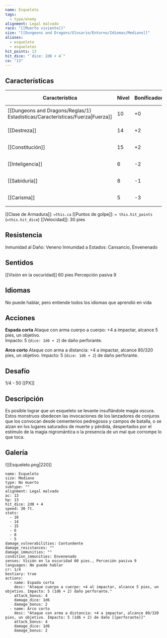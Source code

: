 ```yaml
---
name: Esqueleto
tags:
  - type/enemy
alignment: Legal malvado
race: "[[Muerto viviente]]"
size: "[[Dungeons and Dragons/Glosario/Entorno/Idiomas/Mediano]]"
aliases:
  - esqueleto
  - esqueletos
hit_points: 13
hit_dice: "`dice: 2d8 + 4`"
ca: "13"
---
```


## Características

| Característica                                                                 | Nivel | Bonificador | Lanzar dado      |
| ------------------------------------------------------------------------------ | ----- | ----------- | ---------------- |
| [[Dungeons and Dragons/Reglas/1) Estadisticas/Características/Fuerza\|Fuerza]] | 10    | +0          | `dice: 1d20 + 0` |
| [[Destreza]]                                                                   | 14    | +2          | `dice: 1d20 + 2` |
| [[Constitución]]                                                               | 15    | +2          | `dice: 1d20 + 2` |
| [[Inteligencia]]                                                               | 6     | -2          | `dice: 1d20 - 2` |
| [[Sabiduría]]                                                                  | 8     | -1          | `dice: 1d20 - 1` |
| [[Carisma]]                                                                    | 5     | -3          | `dice: 1d20 - 3` |

[[Clase de Armadura]]: `=this.ca`
[[Puntos de golpe]]: `= this.hit_points` (`=this.hit_dice`)
[[Velocidad]]: 30 pies

## Resistencia

Inmunidad al Daño: Veneno
Inmunidad a Estados: Cansancio, Envenenado

## Sentidos

[[Visión en la oscuridad]] 60 pies
Percepción pasiva 9

## Idiomas

No puede hablar, pero entiende todos los idiomas que aprendió en vida

## Acciones

**Espada corta**
Ataque con arma cuerpo a cuerpo: +4 a impactar, alcance 5 pies, un objetivo.  
Impacto: 5 (`dice: 1d6 + 2`) de daño perforante.

**Arco corto**
Ataque con arma a distancia: +4 a impactar, alcance 80/320 pies, un objetivo. 
Impacto: 5 (`dice: 1d6 + 2`) de daño perforante.

## Desafío

1/4 - 50 [[PX]]

## Descripción

Es posible lograr que un esqueleto se levante insuflándole magia oscura. Estos monstruos  obedecen las invocaciones de los lanzadores de conjuros que los convocan desde cementerios pedregosos y campos de batalla, o se alzan en los lugares saturados de muerte y pérdida,  despertados por el estímulo de la magia nigromántica o la presencia de un mal que corrompe lo que toca.

## Galería


![[Esqueleto.png|220]]


```statblock
name: Esqueleto
size: Mediano
type: No muerto
subtype: ""
alignment: Legal malvado
ac: 13
hp: 13
hit_dice: 2d8 + 4
speed: 30 ft.
stats:
  - 10
  - 14
  - 15
  - 6
  - 8
  - 5
damage_vulnerabilities: Contundente
damage_resistances: ""
damage_immunities: ""
condition_immunities: Envenenado
senses: Visión en la oscuridad 60 pies., Perceción pasiva 9
languages: No puede hablar
cr: 1/4
bestiary: true
actions:
  - name: Espada corta
    desc: "Ataque cuerpo a cuerpo: +4 al impactar, alcance 5 pies, un objetivo. Impacto: 5 (1d6 + 2) daño perforante."
    attack_bonus: 4
    damage_dice: 1d6
    damage_bonus: 2
  - name: Arco corto
    desc: "Ataque con arma a distancia: +4 a impactar, alcance 80/320 pies, un objetivo. Impacto: 5 (1d6 + 2) de daño [[perforante]]"
    attack_bonus: 4
    damage_dice: 1d6
    damage_bonus: 2

```


